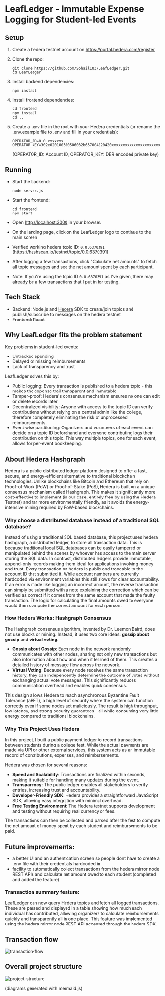 # LeafLedger - Immutable Expense Logging for Student-led Events

## Setup

1. Create a hedera testnet account on https://portal.hedera.com/register

2. Clone the repo:
   ```
   git clone https://github.com/Sohail103/LeafLedger.git
   cd LeafLedger
   ```

3. Install backend dependencies:
   ```
   npm install
   ```

4. Install frontend dependencies:
   ```
   cd frontend
   npm install
   cd ..
   ```

5. Create a `.env` file in the root with your Hedera credentials (or rename the .env.example file to .env and fill in your credentials):
   ```
   OPERATOR_ID=0.0.xxxxxxx
   OPERATOR_KEY=302e020100300506032b657004220420xxxxxxxxxxxxxxxxxxxxxxxxxxxxxxxxxxxxxxxxxxxxxxxxxxxxxxxxxxxxxxxx
   ```
   
   (OPERATOR_ID: Account ID, OPERATOR_KEY: DER encoded private key) 

## Running

- Start the backend:
  ```
  node server.js
  ```

- Start the frontend:
  ```
  cd frontend
  npm start
  ```

- Open [http://localhost:3000](http://localhost:3000) in your browser.
- On the landing page, click on the LeafLedger logo to continue to the main screen
- Verified working hedera topic ID: ```0.0.6370391``` (https://hashscan.io/testnet/topic/0.0.6370391)
- After logging a few transactions, click "Calculate net amounts" to fetch all topic messages and see the net amount spent by each participant.
- Note: If you're using the topic ID ```0.0.6370391``` as I've given, there may already be a few transactions that I put in for testing. 

## Tech Stack

- Backend: Node.js and [Hedera](https://hedera.com/) SDK to create/join topics and publish/subscribe to messages on the hedera testnet
- Frontend: React

## Why LeafLedger fits the problem statement

Key problems in student-led events:
- Untracked spending
- Delayed or missing reimbursements
- Lack of transparency and trust

LeafLedger solves this by: 
- Public logging: Every transaction is published to a hedera topic - this makes the expense trail transparent and immutable
- Tamper-proof: Hedera's consensus mechanism ensures no one can edit or delete records later
- Decentralized visibility: Anyone with access to the topic ID can verify contributions without relying on a central admin like the college, therefore completely eliminating the risk of unprocessed reimbursements.
- Event wise partitioning: Organizers and volunteers of each event can decide on a topic ID beforehand and everyone contributing logs their contribution on this topic. This way multiple topics, one for each event, allows for per-event bookkeeping.

## About Hedera Hashgraph

Hedera is a public distributed ledger platform designed to offer a fast, secure, and energy-efficient alternative to traditional blockchain technologies. Unlike blockchains like Bitcoin and Ethereum that rely on Proof-of-Work (PoW) or Proof-of-Stake (PoS), Hedera is built on a unique consensus mechanism called Hashgraph. This makes it significantly more cost-effective to implement (in our case, entirely free by using the Hedera Testnet) and far more environmentally friendly, as it avoids the energy-intensive mining required by PoW-based blockchains.

### Why choose a distributed database instead of a traditional SQL database?

Instead of using a traditional SQL based database, this project uses hedera hashgraph, a distributed ledger, to store all transaction data. This is because traditional local SQL databases can be easily tampered or manipulated behind the scenes by whoever has access to the main server storing the SQL data. In contrast, distributed ledgers provide immutable, append-only records making them ideal for applications involving money and trust. Every transaction on hedera is public and traceable to the account ID that submitted it. While account numbers are currently hardcoded via environment variables this still alows for clear accountability. 
If an error is made like logging an incorrect amount, the reverse transaction can simply be submitted with a note explaining the correction which can be verified as correct if it comes from the same account that made the faulty transaction. The logic for calculating the final amounts owed to everyone would then compute the correct amount for each person.

### How Hedera Works: Hashgraph Consensus

The Hashgraph consensus algorithm, invented by Dr. Leemon Baird, does not use blocks or mining. Instead, it uses two core ideas: **gossip about gossip** and **virtual voting**.

- **Gossip about Gossip**: Each node in the network randomly communicates with other nodes, sharing not only new transactions but also information about how and when it learned of them. This creates a detailed history of message flow across the network.
- **Virtual Voting**: Because every node receives the same transaction history, they can independently determine the outcome of votes without exchanging actual vote messages. This significantly reduces communication overhead and enables quick consensus.

This design allows Hedera to reach asynchronous Byzantine Fault Tolerance (aBFT), a high level of security where the system can function correctly even if some nodes act maliciously. The result is high throughput, low latency, and strong security guarantees—all while consuming very little energy compared to traditional blockchains.

### Why This Project Uses Hedera

In this project, I built a public payment ledger to record transactions between students during a college fest. While the actual payments are made via UPI or other external services, this system acts as an immutable record of contributions, expenses, and reimbursements.

Hedera was chosen for several reasons:

- **Speed and Scalability**: Transactions are finalized within seconds, making it suitable for handling many updates during the event.
- **Transparency**: The public ledger enables all stakeholders to verify entries, increasing trust and accountability.
- **Developer-Friendly SDK**: Hedera provides a straightforward JavaScript SDK, allowing easy integration with minimal overhead.
- **Free Testing Environment**: The Hedera testnet supports development and testing without requiring real currency or fees.

The transactions can then be collected and parsed after the fest to compute the net amount of money spent by each student and reimbursements to be paid.

## Future improvements:

- a better UI and an authentication screen so people dont have to create a .env file with their credentials hardcoded in
- facility to automatically collect transactions from the hedera mirror node REST APIs and calculate net amount owed to each student (completed and added the feature)

### Transaction summary feature:
LeafLedger can now query Hedera topics and fetch all logged transactions. These are parsed and displayed in a table showing how much each individual has contributed, allowing organizers to calculate reimbursements quickly and transparently all in one place. This feature was implemented using the hedera mirror node REST API accessed through the hedera SDK.

## Transaction flow

![transaction-flow](transaction-flow.png)

## Overall project structure

![project-structure](mermaid-chart-project-structure.png)

(diagrams generated with mermaid.js)

